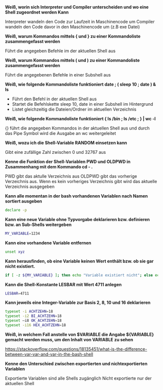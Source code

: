 **Weiß, worin sich Interpreter und Compiler unterscheiden und wo eine Shell zugeordnet werden Kann**

Interpreter wandeln den Code zur Laufzeit in Maschinencode um
Compiler wandeln den Code davor in den Maschinencode um (z.B exe Datei)

**Weiß, warum Kommandos mittels { und } zu einer Kommandoliste zusammengefasst werden**

Führt die angegeben Befehle im der aktuellen Shell aus

**Weiß, warum Kommandos mittels ( und ) zu einer Kommandoliste zusammengefasst werden**

Führt die angegebenen Befehle in einer Subshell aus

**Weiß, wie folgende Kommandoliste funktioniert date ; ( sleep 10 ; date ) & ls**

- Führt den Befehl in der aktuellen Shell aus
- Startet die Befehlskette sleep 10, date in einer Subshell im Hintergrund
- Listet gleichzeitig die Dateien/Ordner im aktuellen Verzeichnis

**Weiß, wie folgende Kommandoliste funktioniert { ls /bin ; ls /etc ; } | wc -l**

{} führt die angegeben Kommandos in der aktuellen Shell aus und durch das Pipe Symbol wird die Ausgabe an wc weitergeleitet

**Weiß, wozu ich die Shell-Variable RANDOM einsetzen kann**

Gibt eine zufällige Zahl zwischen 0 und 32767 aus

**Kenne die Funktion der Shell-Variablen PWD und OLDPWD in Zusammenhang mit dem Kommando cd - .**

PWD gibt das aktulle Verzeichnis aus
OLDPWD gibt das vorherige Verzeichnis aus. Wenn es kein vorheriges Verzeichnis gibt wird das aktuelle Verzeichnis ausgegeben

**Kann alle momentan in der bash vorhandenen Variablen nach Namen sortiert ausgeben**

```bash
declare -p
```

**Kann eine neue Variable ohne Typvorgabe deklarieren bzw. definieren bzw. an Sub-Shells weitergeben**

```bash
MY_VARIABLE=1234
```

**Kann eine vorhandene Variable entfernen**

```bash
unset xyz
```

**Kann herausfinden, ob eine Variable keinen Wert enthält bzw. ob sie gar nicht existiert.**

```bash
if [ -z ${MY_VARIABLE} ]; then echo "Variable existiert nicht"; else echo "Variable existiert"; fi
```

**Kann die Shell-Konstante LESBAR mit Wert 4711 anlegen**

```bash
LESBAR=4711
```

**Kann jeweils eine Integer-Variable zur Basis 2, 8, 10 und 16 deklarieren**

```bash
typeset -i ACHTZEHN=18
typeset -i2 BI_ACHTZEHN=18
typeset –i8 OK_ACHTZEHN=18
typeset -i16 HEX_ACHTZEHN=18
```

**Weiß, in welchem Fall anstelle von $VARIABLE die Angabe ${VARIABLE} gemacht werden muss, um den Inhalt von VARIABLE zu sehen**

https://stackoverflow.com/questions/18135451/what-is-the-difference-between-var-var-and-var-in-the-bash-shell

**Kenne den Unterschied zwischen exportierten und nichtexportierten Variablen**

Exportierte Variablen sind alle Shells zugänglich
Nicht exportierte nur der aktuellen Shell

